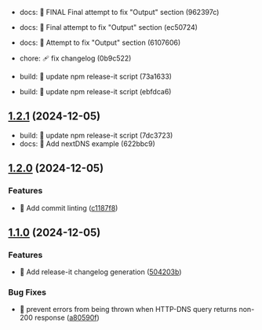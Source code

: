 

* docs: :memo: FINAL Final attempt to fix "Output" section (962397c)

* docs: :memo: Final attempt to fix "Output" section (ec50724)

* docs: :memo: Attempt to fix "Output" section (6107606)
* chore: :adhesive_bandage: fix changelog (0b9c522)
* build: :hammer: update npm release-it script (73a1633)
* build: :hammer: update npm release-it script (ebfdca6)

## [1.2.1](https://github.com/cunneen/terraform-dns-http-json/compare/v1.2.0...v1.2.1) (2024-12-05)

* build: :hammer: update npm release-it script (7dc3723)
* docs: :memo: Add nextDNS example (622bbc9)

## [1.2.0](https://github.com/cunneen/terraform-dns-http-json/compare/v1.1.0...v1.2.0) (2024-12-05)

### Features

* :hammer: Add commit linting ([c1187f8](https://github.com/cunneen/terraform-dns-http-json/commit/c1187f8f659536848c675450dd6a088eee410a5f))

## [1.1.0](https://github.com/cunneen/terraform-dns-http-json/compare/v1.0.1...v1.1.0) (2024-12-05)

### Features

* :memo: Add release-it changelog generation ([504203b](https://github.com/cunneen/terraform-dns-http-json/commit/504203b75bca4247094067832b47284dd2ed3a43))

### Bug Fixes

* :bug: prevent errors from being thrown when HTTP-DNS query returns non-200 response ([a80590f](https://github.com/cunneen/terraform-dns-http-json/commit/a80590f9b74efbdd4c7e9b5bc8669a66033e3618))
